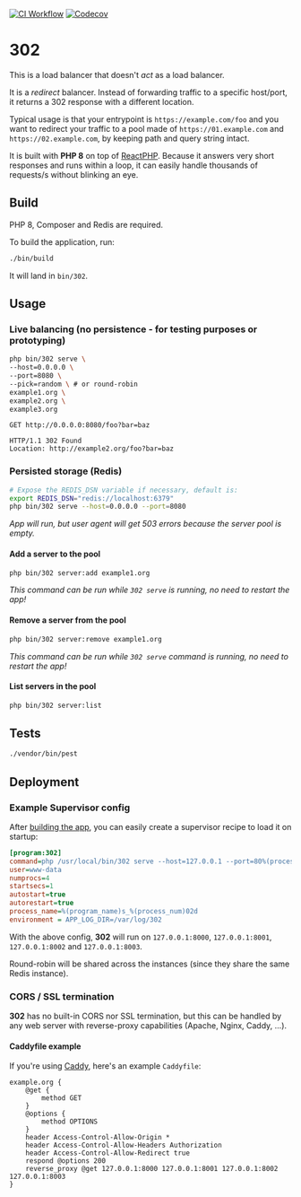 [![CI Workflow](https://github.com/52-entertainment/302-balancer/actions/workflows/ci-workflow.yml/badge.svg)](https://github.com/52-entertainment/302-balancer/actions/workflows/ci-workflow.yml)
[![Codecov](https://codecov.io/gh/52-entertainment/302-balancer/branch/main/graph/badge.svg?token=PJanAsdnnA)](https://codecov.io/gh/52-entertainment/302-balancer)


# 302

This is a load balancer that doesn't _act_ as a load balancer. 

It is a _redirect_ balancer. Instead of forwarding traffic to a specific host/port, 
it returns a 302 response with a different location.

Typical usage is that your entrypoint is `https://example.com/foo` and you want to redirect your traffic 
to a pool made of `https://01.example.com` and `https://02.example.com`, by keeping path and query string intact.

It is built with  **PHP 8** on top of [ReactPHP](https://reactphp.org/). 
Because it answers very short responses and runs within a loop, it can easily handle thousands of requests/s 
without blinking an eye.

## Build

PHP 8, Composer and Redis are required.

To build the application, run:

```bash
./bin/build
```

It will land in `bin/302`.

## Usage

### Live balancing (no persistence - for testing purposes or prototyping)

```bash
php bin/302 serve \
--host=0.0.0.0 \
--port=8080 \
--pick=random \ # or round-robin
example1.org \
example2.org \
example3.org
```

```http request
GET http://0.0.0.0:8080/foo?bar=baz

HTTP/1.1 302 Found 
Location: http://example2.org/foo?bar=baz
```

### Persisted storage (Redis)

```bash
# Expose the REDIS_DSN variable if necessary, default is:
export REDIS_DSN="redis://localhost:6379"
php bin/302 serve --host=0.0.0.0 --port=8080
```

_App will run, but user agent will get 503 errors because the server pool is empty._

#### Add a server to the pool

```bash
php bin/302 server:add example1.org
```

_This command can be run while `302 serve` is running, no need to restart the app!_

#### Remove a server from the pool

```bash
php bin/302 server:remove example1.org
```

_This command can be run while `302 serve` command is running, no need to restart the app!_

#### List servers in the pool

```bash
php bin/302 server:list
```

## Tests

```bash
./vendor/bin/pest
```

## Deployment 

### Example Supervisor config

After [building the app](#build), you can easily create a supervisor recipe to load it on startup:

```ini
[program:302]
command=php /usr/local/bin/302 serve --host=127.0.0.1 --port=80%(process_num)02d
user=www-data
numprocs=4
startsecs=1
autostart=true
autorestart=true
process_name=%(program_name)s_%(process_num)02d
environment = APP_LOG_DIR=/var/log/302
```

With the above config, **302** will run on `127.0.0.1:8000`, `127.0.0.1:8001`, `127.0.0.1:8002` and `127.0.0.1:8003`.

Round-robin will be shared across the instances (since they share the same Redis instance).

### CORS / SSL termination

**302** has no built-in CORS nor SSL termination, but this can be handled by any web server with reverse-proxy capabilities 
(Apache, Nginx, Caddy, ...).

#### Caddyfile example

If you're using [Caddy](https://caddyserver.com/), here's an example `Caddyfile`:

```
example.org {
    @get {
        method GET
    }
    @options {
        method OPTIONS
    }
    header Access-Control-Allow-Origin *
    header Access-Control-Allow-Headers Authorization
    header Access-Control-Allow-Redirect true
    respond @options 200
    reverse_proxy @get 127.0.0.1:8000 127.0.0.1:8001 127.0.0.1:8002 127.0.0.1:8003
}
```
